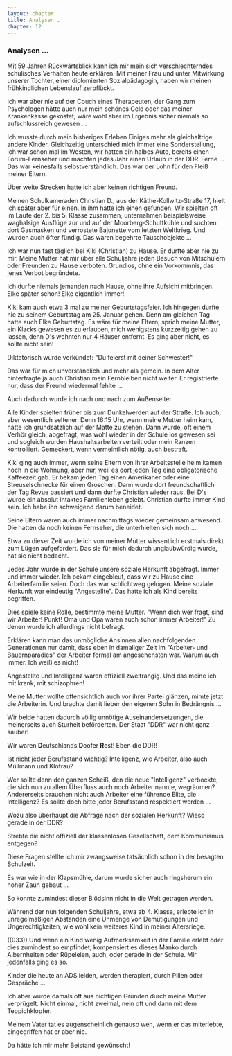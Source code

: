 ```yaml
---  
layout: chapter
title: Analysen …
chapter: 12
---  
```


### Analysen …

Mit 59 Jahren Rückwärtsblick kann ich mir mein sich verschlechterndes
schulisches Verhalten heute erklären. Mit meiner Frau und unter Mitwirkung
unserer Tochter, einer diplomierten Sozialpädagogin, haben wir meinen
frühkindlichen Lebenslauf zerpflückt.

Ich war aber nie auf der Couch eines Therapeuten, der Gang zum Psychologen
hätte auch nur mein schönes Geld oder das meiner Krankenkasse gekostet, wäre
wohl aber im Ergebnis sicher niemals so aufschlussreich gewesen …

Ich wusste durch mein bisheriges Erleben Einiges mehr als gleichaltrige andere
Kinder. Gleichzeitig unterschied mich immer eine Sonderstellung, ich war schon
mal im Westen, wir hatten ein halbes Auto, bereits einen Forum-Fernseher und
machten jedes Jahr einen Urlaub in der DDR-Ferne … Das war keinesfalls
selbstverständlich. Das war der Lohn für den Fleiß meiner Eltern.

Über weite Strecken hatte ich aber keinen richtigen Freund.

Meinen Schulkameraden Christian D., aus der Käthe-Kollwitz-Straße 17, hielt
ich später aber für einen. In ihm hatte ich einen gefunden. Wir spielten oft
im Laufe der 2. bis 5. Klasse zusammen, unternahmen beispielsweise waghalsige
Ausflüge zur und auf der Moorberg-Schuttkuhle und suchten dort Gasmasken und
verrostete Bajonette vom letzten Weltkrieg. Und wurden auch öfter fündig. Das
waren begehrte Tauschobjekte …

Ich war nun fast täglich bei Kiki (Christian) zu Hause. Er durfte aber nie zu
mir. Meine Mutter hat mir über alle Schuljahre jeden Besuch von Mitschülern
oder Freunden zu Hause verboten. Grundlos, ohne ein Vorkommnis, das jenes
Verbot begründete.

Ich durfte niemals jemanden nach Hause, ohne ihre Aufsicht mitbringen. Elke
später schon! Elke eigentlich immer!

Kiki kam auch etwa 3 mal zu meiner Geburtstagsfeier. Ich hingegen durfte nie
zu seinem Geburtstag am 25. Januar gehen. Denn am gleichen Tag hatte auch Elke
Geburtstag. Es wäre für meine Eltern, sprich meine Mutter, ein Klacks gewesen
es zu erlauben, mich wenigstens kurzzeitig gehen zu lassen, denn D's wohnten
nur 4 Häuser entfernt. Es ging aber nicht, es sollte nicht sein!

Diktatorisch wurde verkündet: "Du feierst mit deiner Schwester!"

Das war für mich unverständlich und mehr als gemein. In dem Alter hinterfragte
ja auch Christian mein Fernbleiben nicht weiter. Er registrierte nur, dass der
Freund wiedermal fehlte …

Auch dadurch wurde ich nach und nach zum Außenseiter.

Alle Kinder spielten früher bis zum Dunkelwerden auf der Straße. Ich auch,
aber wesentlich seltener. Denn 16:15 Uhr, wenn meine Mutter heim kam, hatte
ich grundsätzlich auf der Matte zu stehen. Dann wurde, oft einem Verhör
gleich, abgefragt, was wohl wieder in der Schule los gewesen sei und sogleich
wurden Haushaltsarbeiten verteilt oder mein Ranzen kontrolliert. Gemeckert,
wenn vermeintlich nötig, auch bestraft.

Kiki ging auch immer, wenn seine Eltern von ihrer Arbeitsstelle heim kamen
hoch in die Wohnung, aber nur, weil es dort jeden Tag eine obligatorische
Kaffeezeit gab. Er bekam jeden Tag einen Amerikaner oder eine Streuselschnecke
für einen Groschen. Dann wurde dort freundschaftlich der Tag Revue passiert
und dann durfte Christian wieder raus. Bei D's wurde ein absolut intaktes
Familienleben gelebt. Christian durfte immer Kind sein. Ich habe ihn
schweigend darum beneidet.

Seine Eltern waren auch immer nachmittags wieder gemeinsam anwesend. Die
hatten da noch keinen Fernseher, die unterhielten sich noch …

Etwa zu dieser Zeit wurde ich von meiner Mutter wissentlich erstmals direkt
zum Lügen aufgefordert. Das sie für mich dadurch unglaubwürdig wurde, hat sie
nicht bedacht.

Jedes Jahr wurde in der Schule unsere soziale Herkunft abgefragt. Immer und
immer wieder. Ich bekam eingebleut, dass wir zu Hause eine Arbeiterfamilie
seien. Doch das war schlichtweg gelogen. Meine soziale Herkunft war eindeutig
"Angestellte". Das hatte ich als Kind bereits begriffen.

Dies spiele keine Rolle, bestimmte meine Mutter. "Wenn dich wer fragt, sind
wir Arbeiter! Punkt! Oma und Opa waren auch schon immer Arbeiter!" Zu denen
wurde ich allerdings nicht befragt.

Erklären kann man das unmögliche Ansinnen allen nachfolgenden Generationen nur
damit, dass eben in damaliger Zeit im "Arbeiter- und Bauernparadies" der
Arbeiter formal am angesehensten war. Warum auch immer. Ich weiß es nicht!

Angestellte und Intelligenz waren offiziell zweitrangig. Und das meine ich mit
krank, mit schizophren!

Meine Mutter wollte offensichtlich auch vor ihrer Partei glänzen, mimte jetzt
die Arbeiterin. Und brachte damit lieber den eigenen Sohn in Bedrängnis …

Wir beide hatten dadurch völlig unnötige Auseinandersetzungen, die meinerseits
auch Sturheit beförderten. Der Staat "DDR" war nicht ganz sauber!

Wir waren **D**eutschlands **D**oofer **R**est! Eben die DDR!

Ist nicht jeder Berufsstand wichtig? Intelligenz, wie Arbeiter, also auch
Müllmann und Klofrau?

Wer sollte denn den ganzen Scheiß, den die neue "Intelligenz" verbockte, die
sich nun zu allem Überfluss auch noch Arbeiter nannte, wegräumen? Andererseits
brauchen nicht auch Arbeiter eine führende Elite, die Intelligenz? Es sollte
doch bitte jeder Berufsstand respektiert werden …

Wozu also überhaupt die Abfrage nach der sozialen Herkunft? Wieso gerade in
der DDR?

Strebte die nicht offiziell der klassenlosen Gesellschaft, dem Kommunismus
entgegen?

Diese Fragen stellte ich mir zwangsweise tatsächlich schon in der besagten
Schulzeit.

Es war wie in der Klapsmühle, darum wurde sicher auch ringsherum ein hoher
Zaun gebaut …

So konnte zumindest dieser Blödsinn nicht in die Welt getragen werden.

Während der nun folgenden Schuljahre, etwa ab 4. Klasse, erlebte ich in
unregelmäßigen Abständen eine Unmenge von Demütigungen und Ungerechtigkeiten,
wie wohl kein weiteres Kind in meiner Altersriege.

((033)) Und wenn ein Kind wenig Aufmerksamkeit in der Familie erlebt oder dies
zumindest so empfindet, kompensiert es dieses Manko durch Albernheiten oder
Rüpeleien, auch, oder gerade in der Schule. Mir jedenfalls ging es so.

Kinder die heute an ADS leiden, werden therapiert, durch Pillen oder Gespräche
…

Ich aber wurde damals oft aus nichtigen Gründen durch meine Mutter verprügelt.
Nicht einmal, nicht zweimal, nein oft und dann mit dem Teppichklopfer.

Meinem Vater tat es augenscheinlich genauso weh, wenn er das miterlebte,
eingegriffen hat er aber nie.

Da hätte ich mir mehr Beistand gewünscht!

